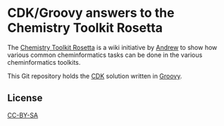 CDK/Groovy answers to the Chemistry Toolkit Rosetta
===================================================

The [Chemistry Toolkit Rosetta](http://ctr.wikia.com/wiki/Chemistry_Toolkit_Rosetta_Wiki) is a wiki initiative by 
[Andrew](http://ctr.wikia.com/wiki/User:Andrew_Dalke) to show how various common cheminformatics tasks can be
done in the various cheminformatics toolkits.

This Git repository holds the [CDK](http://cdk.sf.net/) solution written in [Groovy](http://groovy.codehaus.org/).

License
-------

[CC-BY-SA](http://creativecommons.org/licenses/by-sa/2.0/)

